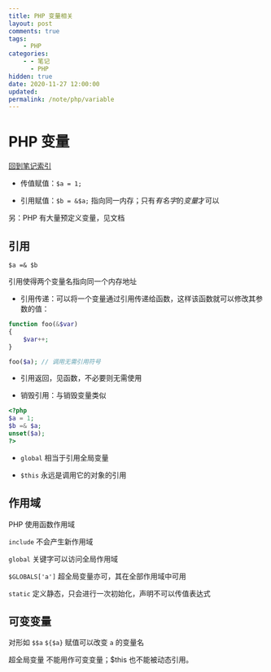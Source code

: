 ```yaml
---
title: PHP 变量相关
layout: post
comments: true
tags:
    - PHP
categories:
    - - 笔记
      - PHP
hidden: true
date: 2020-11-27 12:00:00
updated:
permalink: /note/php/variable
---
```


# PHP 变量

[回到笔记索引](/note/php/index)

-   传值赋值：`$a = 1;`

-   引用赋值：`$b = &$a;` 指向同一内存；只有*有名字*的*变量*才可以

另：PHP 有大量预定义变量，见文档

## 引用

`$a =& $b`

引用使得两个变量名指向同一个内存地址

-   引用传递：可以将一个变量通过引用传递给函数，这样该函数就可以修改其参数的值：

```PHP
function foo(&$var)
{
    $var++;
}

foo($a); // 调用无需引用符号
```

-   引用返回，见函数，不必要则无需使用

-   销毁引用：与销毁变量类似

```PHP
<?php
$a = 1;
$b =& $a;
unset($a);
?>
```

-   `global` 相当于引用全局变量

-   `$this` 永远是调用它的对象的引用

## 作用域

PHP 使用函数作用域

`include` 不会产生新作用域

`global` 关键字可以访问全局作用域

`$GLOBALS['a']` 超全局变量亦可，其在全部作用域中可用

`static` 定义静态，只会进行一次初始化，声明不可以传值表达式

## 可变变量

对形如 `$$a` `${$a}` 赋值可以改变 `a` 的变量名

超全局变量 不能用作可变变量；$this 也不能被动态引用。
